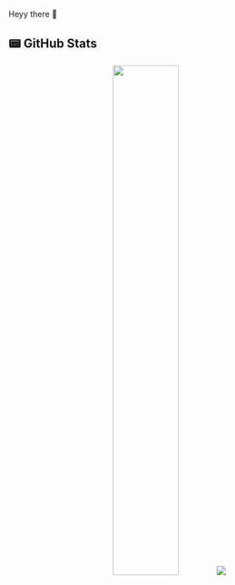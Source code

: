 Heyy there 👋

## 📟 GitHub Stats  
<p align="center">
	<img width="48%" src="https://github-readme-stats.vercel.app/api?username=ethan0905&show_icons=true&theme=dark" />
	<a width="110%" href="https://github.com/anuraghazra/github-readme-stats">
  		<img src="https://github-readme-stats.vercel.app/api/top-langs/?username=ethan0905&layout=compact" />
	</a>
</p>


